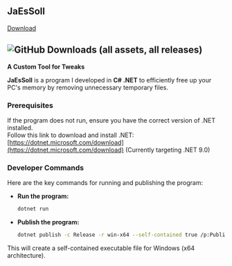 ## **JaEsSoll**

[Download](https://github.com/beqare/Jes/releases/latest/download/Jes.exe)

![GitHub Downloads (all assets, all releases)](https://img.shields.io/github/downloads/beqare/Jes/total)
---

**A Custom Tool for Tweaks**

**JaEsSoll** is a program I developed in **C# .NET** to efficiently free up your PC's memory by removing unnecessary temporary files.

### **Prerequisites**

If the program does not run, ensure you have the correct version of .NET installed.  
Follow this link to download and install .NET:  
[https://dotnet.microsoft.com/download](https://dotnet.microsoft.com/download) (Currently targeting .NET 9.0)

### **Developer Commands**

Here are the key commands for running and publishing the program:

- **Run the program:**

  ```bash
  dotnet run
  ```

- **Publish the program:**

  ```bash
  dotnet publish -c Release -r win-x64 --self-contained true /p:PublishSingleFile=true /p:IncludeAllContentForSelfExtract=true /p:TrimMode=Link
  ```

This will create a self-contained executable file for Windows (x64 architecture).

